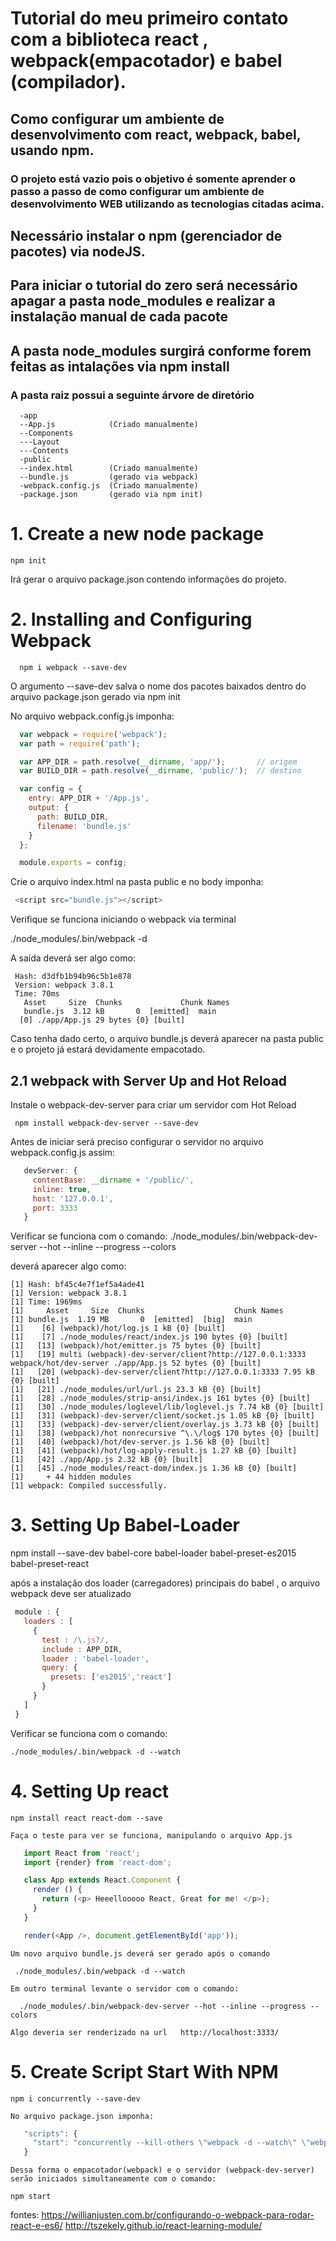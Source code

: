 # Tutorial do meu primeiro contato com a biblioteca react , webpack(empacotador)  e babel (compilador).
## Como configurar um ambiente de desenvolvimento com react, webpack, babel, usando npm.
### O projeto está vazio pois o objetivo é somente  aprender o passo a passo de como configurar um ambiente de desenvolvimento WEB utilizando as tecnologias citadas acima.
## Necessário instalar o npm (gerenciador de pacotes) via nodeJS.
## Para iniciar o tutorial do zero será necessário apagar a pasta node_modules e realizar a instalação manual de cada pacote
## A pasta node_modules surgirá conforme forem feitas as intalações via npm install
### A pasta raiz possui a seguinte árvore de diretório
```
  -app
  --App.js            (Criado manualmente)
  --Components
  ---Layout
  ---Contents
  -public
  --index.html        (Criado manualmente)
  --bundle.js         (gerado via webpack)
  -webpack.config.js  (Criado manualmente)
  -package.json       (gerado via npm init)
```
# 1. Create a new node package
```npm 
npm init 
```
  Irá gerar o arquivo package.json contendo informações do projeto.

# 2. Installing and Configuring Webpack
```
  npm i webpack --save-dev
```
  O argumento --save-dev salva o nome dos pacotes baixados dentro do arquivo package.json gerado via npm init

  No arquivo webpack.config.js imponha:
```javascript
  var webpack = require('webpack');
  var path = require('path');

  var APP_DIR = path.resolve(__dirname, 'app/');       // origem
  var BUILD_DIR = path.resolve(__dirname, 'public/');  // destino

  var config = {
    entry: APP_DIR + '/App.js',
    output: {
      path: BUILD_DIR,
      filename: 'bundle.js'
    }
  };

  module.exports = config;
 ```
  Crie o arquivo index.html na pasta public e no body imponha:
 ```javascript
  <script src="bundle.js"></script> 

 ```
  Verifique se funciona iniciando o webpack via terminal

  ./node_modules/.bin/webpack -d

  A saída deverá ser algo como:
 ```shell
  Hash: d3dfb1b94b96c5b1e878
  Version: webpack 3.8.1
  Time: 70ms
    Asset     Size  Chunks             Chunk Names
    bundle.js  3.12 kB       0  [emitted]  main
   [0] ./app/App.js 29 bytes {0} [built]
 ```
  Caso tenha dado certo, o arquivo bundle.js deverá aparecer na pasta public e o projeto já estará devidamente empacotado.

## 2.1 webpack with Server Up and Hot Reload

  Instale o webpack-dev-server para criar um servidor com Hot Reload
 ```
  npm install webpack-dev-server --save-dev
 ```
  Antes de iniciar será preciso configurar o servidor no arquivo webpack.config.js assim:
 ```javascript
    devServer: {
      contentBase: __dirname + '/public/',
      inline: true,
      host: '127.0.0.1',
      port: 3333
    }
 ```
  Verificar se funciona com o comando:
  ./node_modules/.bin/webpack-dev-server --hot --inline --progress --colors

  deverá aparecer algo como:
  
 ```
[1] Hash: bf45c4e7f1ef5a4ade41
[1] Version: webpack 3.8.1
[1] Time: 1969ms
[1]     Asset     Size  Chunks                    Chunk Names
[1] bundle.js  1.19 MB       0  [emitted]  [big]  main
[1]    [6] (webpack)/hot/log.js 1 kB {0} [built]
[1]    [7] ./node_modules/react/index.js 190 bytes {0} [built]
[1]   [13] (webpack)/hot/emitter.js 75 bytes {0} [built]
[1]   [19] multi (webpack)-dev-server/client?http://127.0.0.1:3333 webpack/hot/dev-server ./app/App.js 52 bytes {0} [built]
[1]   [20] (webpack)-dev-server/client?http://127.0.0.1:3333 7.95 kB {0} [built]
[1]   [21] ./node_modules/url/url.js 23.3 kB {0} [built]
[1]   [28] ./node_modules/strip-ansi/index.js 161 bytes {0} [built]
[1]   [30] ./node_modules/loglevel/lib/loglevel.js 7.74 kB {0} [built]
[1]   [31] (webpack)-dev-server/client/socket.js 1.05 kB {0} [built]
[1]   [33] (webpack)-dev-server/client/overlay.js 3.73 kB {0} [built]
[1]   [38] (webpack)/hot nonrecursive ^\.\/log$ 170 bytes {0} [built]
[1]   [40] (webpack)/hot/dev-server.js 1.56 kB {0} [built]
[1]   [41] (webpack)/hot/log-apply-result.js 1.27 kB {0} [built]
[1]   [42] ./app/App.js 2.32 kB {0} [built]
[1]   [45] ./node_modules/react-dom/index.js 1.36 kB {0} [built]
[1]     + 44 hidden modules
[1] webpack: Compiled successfully.
 ```
# 3. Setting Up Babel-Loader
  npm install --save-dev babel-core babel-loader babel-preset-es2015 babel-preset-react

  após a instalação dos loader (carregadores) principais do babel , o arquivo webpack deve ser atualizado

 ```javascript
  module : {
    loaders : [
      {
        test : /\.js?/,
        include : APP_DIR,
        loader : 'babel-loader',
        query: {
          presets: ['es2015','react']
        }
      }
    ]
  }
 ```
  Verificar se funciona com o comando:
   ```
  ./node_modules/.bin/webpack -d --watch
   ```

  # 4. Setting Up react

    npm install react react-dom --save

    Faça o teste para ver se funciona, manipulando o arquivo App.js

 ```javascript
    import React from 'react';
    import {render} from 'react-dom';

    class App extends React.Component {
      render () {
        return (<p> Heeellooooo React, Great for me! </p>);
      }
    }

    render(<App />, document.getElementById('app'));
 ```

    Um novo arquivo bundle.js deverá ser gerado após o comando
    
     ./node_modules/.bin/webpack -d --watch   

    Em outro terminal levante o servidor com o comando:
     
      ./node_modules/.bin/webpack-dev-server --hot --inline --progress --colors   
      
    Algo deveria ser renderizado na url   http://localhost:3333/

  # 5. Create Script Start With NPM

 ``` npm i concurrently --save-dev ```

    No arquivo package.json imponha:

 ```javascript
    "scripts": {
      "start": "concurrently --kill-others \"webpack -d --watch\" \"webpack-dev-server --hot --inline --progress --colors\""
    }
 ```
    Dessa forma o empacotador(webpack) e o servidor (webpack-dev-server) serão iniciados simultaneamente com o comando:

  ``` npm start  ```

    
fontes:
https://willianjusten.com.br/configurando-o-webpack-para-rodar-react-e-es6/
http://tszekely.github.io/react-learning-module/
